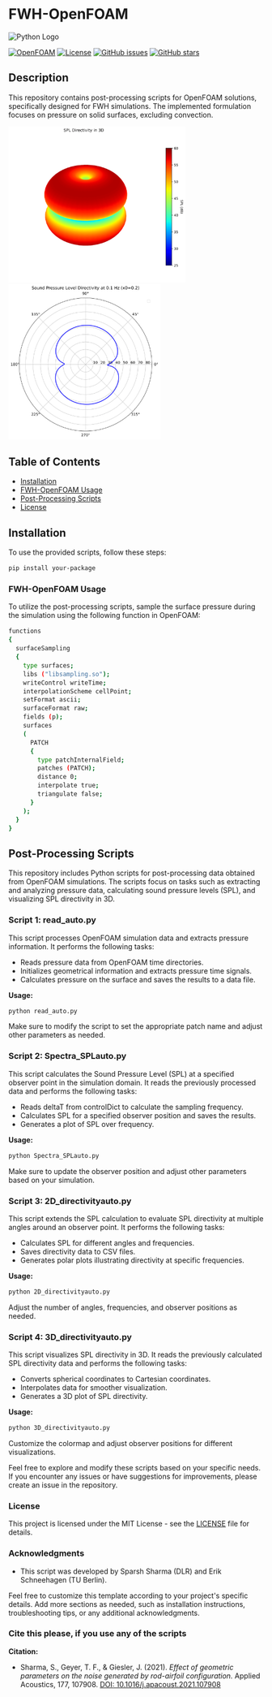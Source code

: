 # FWH-OpenFOAM

![Python Logo](https://www.python.org/static/community_logos/python-logo.png)

[![OpenFOAM](https://img.shields.io/badge/OpenFOAM-v2106-blue.svg)](http://www.openfoam.com/)
[![License](https://img.shields.io/badge/License-MIT-blue.svg)](LICENSE)
[![GitHub issues](https://img.shields.io/github/issues/your-username/your-repo)](https://github.com/your-username/your-repo/issues)
[![GitHub stars](https://img.shields.io/github/stars/your-username/your-repo)](https://github.com/your-username/your-repo/stargazers)

## Description

This repository contains post-processing scripts for OpenFOAM solutions, specifically designed for FWH simulations. The implemented formulation focuses on pressure on solid surfaces, excluding convection.

[](SPL_Directivity_3DJet_0.4_80_4_1000-1.png)
   <img src="SPL_Directivity_3DJet_0.4_80_4_1000-1.png" alt="Figure 1" width="350"/>
[](Directivity_Polar_plot_x0_0.2_freq_0.1Hz-1.png)
   <img src="Directivity_Polar_plot_x0_0.2_freq_0.1Hz-1.png" alt="Figure 1" width="300"/>   

## Table of Contents

- [Installation](#installation)
- [FWH-OpenFOAM Usage](#FWH-OpenFOAMUsage)
- [Post-Processing Scripts](#Post-ProcessingScripts)
- [License](#License)

## Installation

To use the provided scripts, follow these steps:

```bash
pip install your-package
```

### FWH-OpenFOAM Usage

To utilize the post-processing scripts, sample the surface pressure during the simulation using the following function in OpenFOAM:

```bash
functions
{
  surfaceSampling
  {
    type surfaces;
    libs ("libsampling.so");
    writeControl writeTime;
    interpolationScheme cellPoint;
    setFormat ascii;
    surfaceFormat raw;
    fields (p);
    surfaces
    (
      PATCH
      {
        type patchInternalField;
        patches (PATCH);
        distance 0;
        interpolate true;
        triangulate false;
      }
    );
  }
}
```

## Post-Processing Scripts

This repository includes Python scripts for post-processing data obtained from OpenFOAM simulations. The scripts focus on tasks such as extracting and analyzing pressure data, calculating sound pressure levels (SPL), and visualizing SPL directivity in 3D.

### Script 1: read_auto.py

This script processes OpenFOAM simulation data and extracts pressure information. It performs the following tasks:

- Reads pressure data from OpenFOAM time directories.
- Initializes geometrical information and extracts pressure time signals.
- Calculates pressure on the surface and saves the results to a data file.

**Usage:**

```bash
python read_auto.py
```

Make sure to modify the script to set the appropriate patch name and adjust other parameters as needed.

### Script 2: Spectra_SPLauto.py

This script calculates the Sound Pressure Level (SPL) at a specified observer point in the simulation domain. It reads the previously processed data and performs the following tasks:

- Reads deltaT from controlDict to calculate the sampling frequency.
- Calculates SPL for a specified observer position and saves the results.
- Generates a plot of SPL over frequency.

**Usage:**

```bash
python Spectra_SPLauto.py
```

Make sure to update the observer position and adjust other parameters based on your simulation.

### Script 3: 2D_directivityauto.py

This script extends the SPL calculation to evaluate SPL directivity at multiple angles around an observer point. It performs the following tasks:

- Calculates SPL for different angles and frequencies.
- Saves directivity data to CSV files.
- Generates polar plots illustrating directivity at specific frequencies.

**Usage:**

```bash
python 2D_directivityauto.py
```

Adjust the number of angles, frequencies, and observer positions as needed.

### Script 4: 3D_directivityauto.py

This script visualizes SPL directivity in 3D. It reads the previously calculated SPL directivity data and performs the following tasks:

- Converts spherical coordinates to Cartesian coordinates.
- Interpolates data for smoother visualization.
- Generates a 3D plot of SPL directivity.

**Usage:**

```bash
python 3D_directivityauto.py
```

Customize the colormap and adjust observer positions for different visualizations.

Feel free to explore and modify these scripts based on your specific needs. If you encounter any issues or have suggestions for improvements, please create an issue in the repository.

### License

This project is licensed under the MIT License - see the [LICENSE](LICENSE) file for details.

### Acknowledgments

- This script was developed by Sparsh Sharma (DLR) and Erik Schneehagen (TU Berlin).

Feel free to customize this template according to your project's specific details. Add more sections as needed, such as installation instructions, troubleshooting tips, or any additional acknowledgments.

### Cite this please, if you use any of the scripts

**Citation:**
- Sharma, S., Geyer, T. F., & Giesler, J. (2021). *Effect of geometric parameters on the noise generated by rod-airfoil configuration.* Applied Acoustics, 177, 107908. [DOI: 10.1016/j.apacoust.2021.107908](https://doi.org/10.1016/j.apacoust.2021.107908)
